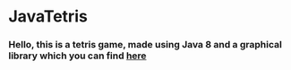 # JavaTetris
### Hello, this is a tetris game, made using Java 8 and a graphical library which you can find [here](https://www.dlsi.ua.es/asignaturas/prog3/Tetris_OO/p4/tetrisgui.jar)
